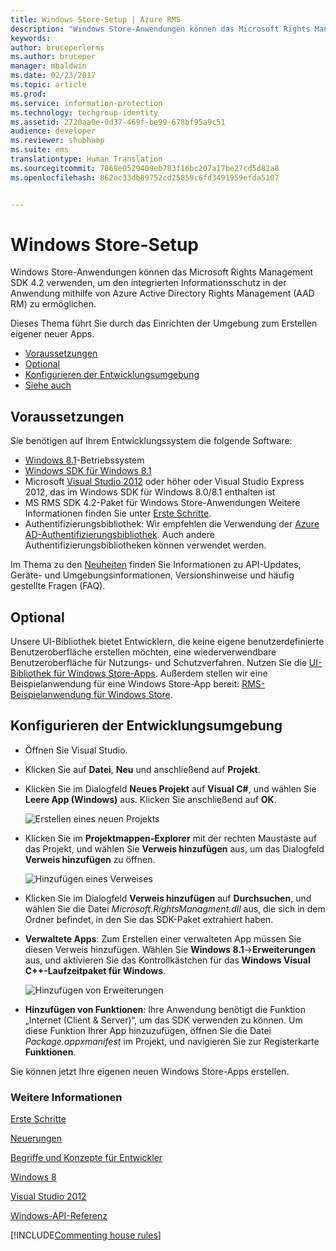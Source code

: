 ```yaml
---
title: Windows Store-Setup | Azure RMS
description: "Windows Store-Anwendungen können das Microsoft Rights Management SDK 4.2 verwenden, um den integrierten Datenschutz in ihrer Anwendung zu aktivieren."
keywords: 
author: bruceperlerms
ms.author: bruceper
manager: mbaldwin
ms.date: 02/23/2017
ms.topic: article
ms.prod: 
ms.service: information-protection
ms.technology: techgroup-identity
ms.assetid: 2720aa0e-0d37-469f-be99-678bf95a9c51
audience: developer
ms.reviewer: shubhamp
ms.suite: ems
translationtype: Human Translation
ms.sourcegitcommit: 7068e0529409eb783f16bc207a17be27cd5d82a8
ms.openlocfilehash: 862ac33db89752cd25859c6fd3491959efda5107


---
```


# <a name="windows-store-setup"></a>Windows Store-Setup

Windows Store-Anwendungen können das Microsoft Rights Management SDK 4.2 verwenden, um den integrierten Informationsschutz in der Anwendung mithilfe von Azure Active Directory Rights Management (AAD RM) zu ermöglichen.

Dieses Thema führt Sie durch das Einrichten der Umgebung zum Erstellen eigener neuer Apps.

-   [Voraussetzungen](#prerequisites)
-   [Optional](#optional)
-   [Konfigurieren der Entwicklungsumgebung](#configuring-your-development-environment)
-   [Siehe auch](#see-also)

## <a name="prerequisites"></a>Voraussetzungen


Sie benötigen auf Ihrem Entwicklungssystem die folgende Software:

-   [Windows 8.1](http://windows.microsoft.com/en-US/windows-8/meet)-Betriebssystem
-   [Windows SDK für Windows 8.1](https://msdn.microsoft.com/windows/desktop/bg162891.aspx)
-   Microsoft [Visual Studio 2012](http://www.microsoft.com/visualstudio/eng/products/visual-studio-overview) oder höher oder Visual Studio Express 2012, das im Windows SDK für Windows 8.0/8.1 enthalten ist
-   MS RMS SDK 4.2-Paket für Windows Store-Anwendungen Weitere Informationen finden Sie unter [Erste Schritte](get-started.md).
-   Authentifizierungsbibliothek: Wir empfehlen die Verwendung der [Azure AD-Authentifizierungsbibliothek](https://msdn.microsoft.com/en-us/library/jj573266.aspx). Auch andere Authentifizierungsbibliotheken können verwendet werden.

Im Thema zu den [Neuheiten](release-notes.md) finden Sie Informationen zu API-Updates, Geräte- und Umgebungsinformationen, Versionshinweise und häufig gestellte Fragen (FAQ).

## <a name="optional"></a>Optional

Unsere UI-Bibliothek bietet Entwicklern, die keine eigene benutzerdefinierte Benutzeroberfläche erstellen möchten, eine wiederverwendbare Benutzeroberfläche für Nutzungs- und Schutzverfahren. Nutzen Sie die [UI-Bibliothek für Windows Store-Apps](https://github.com/AzureAD/rms-sdk-ui-for-windowsstore). Außerdem stellen wir eine Beispielanwendung für eine Windows Store-App bereit: [RMS-Beispielanwendung für Windows Store](https://github.com/AzureADSamples/rms-samples-for-windowsstore).

## <a name="configuring-your-development-environment"></a>Konfigurieren der Entwicklungsumgebung


-   Öffnen Sie Visual Studio.
-   Klicken Sie auf **Datei**, **Neu** und anschließend auf **Projekt**.
-   Klicken Sie im Dialogfeld **Neues Projekt** auf **Visual C\#**, und wählen Sie **Leere App (Windows)** aus. Klicken Sie anschließend auf **OK**.

    ![Erstellen eines neuen Projekts](../media/winrtsetup-newproj.png)

-   Klicken Sie im **Projektmappen-Explorer** mit der rechten Maustaste auf das Projekt, und wählen Sie **Verweis hinzufügen** aus, um das Dialogfeld **Verweis hinzufügen** zu öffnen.

    ![Hinzufügen eines Verweises](../media/winrtsetup-addref.png)

-   Klicken Sie im Dialogfeld **Verweis hinzufügen** auf **Durchsuchen**, und wählen Sie die Datei *Microsoft.RightsManagment.dll* aus, die sich in dem Ordner befindet, in den Sie das SDK-Paket extrahiert haben.
-   **Verwaltete Apps**: Zum Erstellen einer verwalteten App müssen Sie diesen Verweis hinzufügen. Wählen Sie **Windows 8.1**-&gt;**Erweiterungen** aus, und aktivieren Sie das Kontrollkästchen für das **Windows Visual C++-Laufzeitpaket für Windows**.

    ![Hinzufügen von Erweiterungen](../media/winrtsetup-refmngr.png)

-   **Hinzufügen von Funktionen**: Ihre Anwendung benötigt die Funktion „Internet (Client & Server)“, um das SDK verwenden zu können. Um diese Funktion Ihrer App hinzuzufügen, öffnen Sie die Datei *Package.appxmanifest* im Projekt, und navigieren Sie zur Registerkarte **Funktionen**.

Sie können jetzt Ihre eigenen neuen Windows Store-Apps erstellen.

### <a name="see-also"></a>Weitere Informationen

[Erste Schritte](get-started.md)

[Neuerungen](release-notes.md)

[Begriffe und Konzepte für Entwickler](core-concepts.md)

[Windows 8](http://windows.microsoft.com/en-US/windows-8/meet)

[Visual Studio 2012](http://www.microsoft.com/visualstudio/eng/products/visual-studio-overview)

[Windows-API-Referenz](https://msdn.microsoft.com/library/dn891914.aspx)

[!INCLUDE[Commenting house rules](../includes/houserules.md)]


<!--HONumber=Jan17_HO1-->


